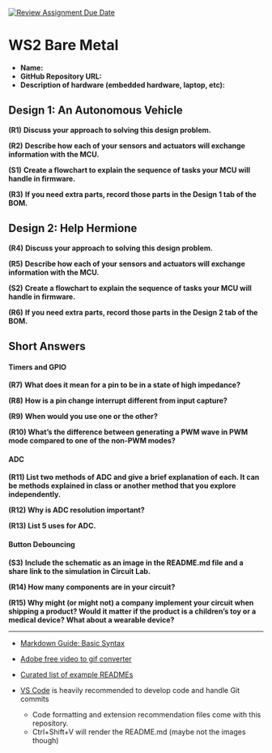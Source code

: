 [![Review Assignment Due Date](https://classroom.github.com/assets/deadline-readme-button-22041afd0340ce965d47ae6ef1cefeee28c7c493a6346c4f15d667ab976d596c.svg)](https://classroom.github.com/a/h0hAJrx7)
# WS2 Bare Metal

* **Name:**
* **GitHub Repository URL:**
* **Description of hardware (embedded hardware, laptop, etc):**

## Design 1: An Autonomous Vehicle

**(R1)**	**Discuss your approach to solving this design problem.**

**(R2)**	**Describe how each of your sensors and actuators will exchange information with the MCU.**

**(S1)**	**Create a flowchart to explain the sequence of tasks your MCU will handle in firmware.**

**(R3)**	**If you need extra parts, record those parts in the Design 1 tab of the BOM.**

## **Design 2: Help Hermione**

**(R4)**	**Discuss your approach to solving this design problem.**

**(R5)**	**Describe how each of your sensors and actuators will exchange information with the MCU.**

**(S2)**	**Create a flowchart to explain the sequence of tasks your MCU will handle in firmware.**

**(R6)**	**If you need extra parts, record those parts in the Design 2 tab of the BOM.**

## Short Answers

#### Timers and GPIO

**(R7)**	**What does it mean for a pin to be in a state of high impedance?**

**(R8)**	**How is a pin change interrupt different from input capture?**

**(R9)**	**When would you use one or the other?**

**(R10) What’s the difference between generating a PWM wave in PWM mode compared to one of the non-PWM modes?**

#### ADC

**(R11) List two methods of ADC and give a brief explanation of each. It can be methods explained in class or another method that you explore independently.**

**(R12) Why is ADC resolution important?**

**(R13) List 5 uses for ADC.**

#### Button Debouncing

**(S3)**	**Include the schematic as an image in the README.md file and a share link to the simulation in Circuit Lab.**

**(R14) How many components are in your circuit?**

**(R15) Why might (or might not) a company implement your circuit when shipping a product? Would it matter if the product is a children’s toy or a medical device? What about a wearable device?**

---



* [Markdown Guide: Basic Syntax](https://www.markdownguide.org/basic-syntax/)
* [Adobe free video to gif converter](https://www.adobe.com/express/feature/video/convert/video-to-gif)
* [Curated list of example READMEs](https://github.com/matiassingers/awesome-readme)
* [VS Code](https://code.visualstudio.com/) is heavily recommended to develop code and handle Git commits

  * Code formatting and extension recommendation files come with this repository.
  * Ctrl+Shift+V will render the README.md (maybe not the images though)
